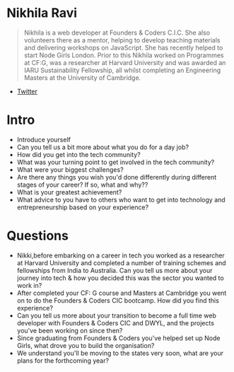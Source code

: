 # Nikhila Ravi

> Nikhila is a web developer at Founders & Coders C.I.C. She also volunteers there as a mentor, helping to develop teaching materials and delivering workshops on JavaScript. She has recently helped to start Node Girls London. Prior to this Nikhila worked on Programmes at CF:G, was a researcher at Harvard University and was awarded an IARU Sustainability Fellowship, all whilst completing an Engineering Masters at the University of Cambridge.

* [Twitter](https://twitter.com/nikhilaravi)

# Intro

* Introduce yourself
* Can you tell us a bit more about what you do for a day job?
* How did you get into the tech community?
* What was your turning point to get involved in the tech community?
* What were your biggest challenges?
* Are there any things you wish you'd done differently during different stages of your career? If so, what and why??
* What is your greatest achievement?
* What advice to you have to others who want to get into technology and entrepreneurship based on your experience?

# Questions
* Nikki,before embarking on a career in tech you worked as a researcher at Harvard University and completed a number of training schemes and fellowships from India to Australia. Can you tell us more about your journey into tech & how you decided this was the sector you wanted to work in?
* After completed your CF: G course and Masters at Cambridge you went on to do the Founders & Coders CIC bootcamp. How did you find this experience?
* Can you tell us more about your transition to become a full time web developer with Founders & Coders CIC and DWYL, and the projects you've been working on since then? 
* Since graduating from Founders & Coders you've helped set up Node Girls, what drove you to build the organisation?
* We understand you'll be moving to the states very soon, what are your plans for the forthcoming year?
